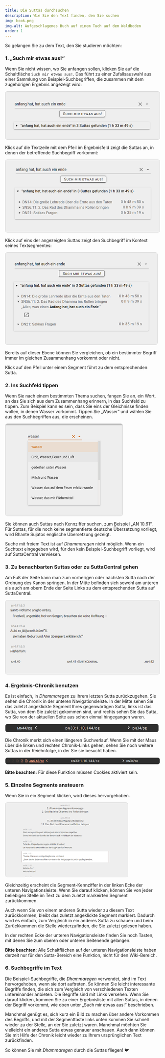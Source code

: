 ```yaml
---
title: Die Suttas durchsuchen
description: Wie Sie den Text finden, den Sie suchen
img: book.png
img-alt: Aufgeschlagenes Buch auf einem Tuch auf dem Waldboden
order: 1
---
```


So gelangen Sie zu dem Text, den Sie studieren möchten:

### 1. „Such mir etwas aus!“

Wenn Sie nicht wissen, wo Sie anfangen sollen, klicken Sie auf die Schaltfläche `Such mir etwas aus!`. Das führt zu einer Zufallsauswahl aus einer Sammlung von Beispiel-Suchbegriffen, die zusammen mit dem zugehörigen Ergebnis angezeigt wird:

<img style="border:1pt solid #cccccc; border-radius: 0.5em;" src="./result.png" alt="Bildschirmfoto von Suchergebnis">

Klick auf die Textzeile mit dem Pfeil im Ergebnisfeld zeigt die Suttas an, in denen der betreffende Suchbegriff vorkommt:

<img style="border:1pt solid #cccccc; border-radius: 0.5em;" src="./result-suttas.png" alt="Bildschirmfoto von Suttaliste">

Klick auf eins der angezeigten Suttas zeigt den Suchbegriff im Kontext seines Textsegmentes:

<img style="border:1pt solid #cccccc; border-radius: 0.5em;" src="./result-segment.png" alt="Bildschirmfoto eines Ergebnissegments">

Bereits auf dieser Ebene können Sie vergleichen, ob ein bestimmter Begriff immer im gleichen Zusammenhang vorkommt oder nicht.

Klick auf den Pfeil unter einem Segment führt zu dem entsprechenden Sutta.

### 2. Ins Suchfeld tippen

Wenn Sie nach einem bestimmten Thema suchen, fangen Sie an, ein Wort, an das Sie sich aus dem Zusammenhang erinnern, in das Suchfeld zu tippen. Zum Beispiel kann es sein, dass Sie eins der Gleichnisse finden wollen, in denen Wasser vorkommt. Tippen Sie „Wasser“ und wählen Sie aus den Suchbegriffen aus, die erscheinen.

<img style="border:1pt solid #cccccc; border-radius: 0.5em;" src="./searchfield.png" alt="Bildschirmfoto von Suchfeld mit Wort Wasser und Suchbegriffen">

Sie können auch Suttas nach Kennziffer suchen, zum Beispiel „AN 10.61“. Für Suttas, für die noch keine segmentierte deutsche Übersetzung vorliegt, wird Bhante Sujatos englische Übersetzung gezeigt.

Suche mit freiem Text ist auf *Dhammaregen* nicht möglich. Wenn ein Suchtext eingegeben wird, für den kein Beispiel-Suchbegriff vorliegt, wird auf SuttaCentral verwiesen.

### 3. Zu benachbarten Suttas oder zu SuttaCentral gehen

Am Fuß der Seite kann man zum vorherigen oder nächsten Sutta nach der Ordnung des Kanon springen. In der Mitte befinden sich sowohl am unteren als auch am obern Ende der Seite Links zu dem entsprechenden Sutta auf SuttaCentral.

<img style="border:1pt solid #cccccc; border-radius: 0.5em;" src="./links.png" alt="Bildschirmfoto von Links am unteren Seitenende">

### 4. Ergebnis-Chronik benutzen

Es ist einfach, in *Dhammaregen* zu Ihrem letzten Sutta zurückzugehen. Sie sehen die Chronik in der unteren Navigationsleiste. In der Mitte sehen Sie das zuletzt angeklickte Segment Ihres gegenwärtigen Sutta, links ist das Sutta, von dem Sie zuletzt gekommen sind, und rechts sehen Sie das Sutta, wo Sie von der aktuellen Seite aus schon einmal hingegangen waren.

<img style="border:1pt solid #cccccc; border-radius: 0.5em;" src="./history1.png" alt="Bildschirmfoto von Chronik">

Die Chronik merkt sich einen längeren Suchverlauf. Wenn Sie mit der Maus über die linken und rechten Chronik-Links gehen, sehen Sie noch weitere Suttas in der Reiehnfolge, in der Sie sie besucht haben.

<img style="border:1pt solid #cccccc; border-radius: 0.5em;" src="./history2.png" alt="Bildschirmfoto von Chronik">

**Bitte beachten:** Für diese Funktion müssen Cookies aktiviert sein.

### 5. Einzelne Segmente ansteuern

Wenn Sie in ein Segment klicken, wird dieses hervorgehoben.

<img style="border:1pt solid #cccccc; border-radius: 0.5em;" src="./segment.png" alt="Bildschirmfoto mit einem hervorgehobenen Segment">

Gleichzeitig erscheint die Segment-Kennziffer in der linken Ecke der unteren Navigationsleiste. Wenn Sie darauf klicken, können Sie von jeder beliebigen Stelle im Text zu dem zuletzt markeirten Segment zurückkommen.

Auch wenn Sie von einem anderen Sutta wieder zu diesem Text zurückkommen, bleibt das zuletzt angeklickte Segment markiert. Dadurch wird es einfach, zum Vergleich in ein anderes Sutta zu schauen und beim Zurückkommen die Stelle wiederzufinden, die Sie zuletzt gelesen haben.

In der rechten Ecke der unteren Navigationsleiste finden Sie noch Tasten, mit denen Sie zum oberen oder unteren Seitenende gelangen.

**Bitte beachten:** Alle Schaltflächen auf der unteren Navigationsleiste haben derzeit nur für den Sutta-Bereich eine Funktion, nicht für den Wiki-Bereich.

### 6. Suchbegriffe im Text

Die Beispiel-Suchbegriffe, die *Dhammaregen* verwendet, sind im Text hervorgehoben, wenn sie dort auftreten. So können Sie leicht interessante Begriffe finden, die sich zum Vergleich von verschiedenen Texten untereinander anbieten. Die Begriffe sind mit Links versehen. Wenn Sie darauf klicken, kommen Sie zu einer Ergebnisliste mit allen Suttas, in denen der Begriff vorkommt, wie oben unter „Such mir etwas aus!“ beschrieben.

Manchmal genügt es, sich kurz ein Bild zu machen über andere Vorkommen des Begriffs, und mit der Segmenttaste links unten kommen Sie schnell wieder zu der Stelle, an der Sie zuletzt waren. Manchmal möchten Sie vielleicht ein anderes Sutta etwas genauer anschauen. Auch dann können Sie mit Hilfe der Chronik leicht wieder zu Ihrem ursprünglichen Text zurückfinden.

So können Sie mit *Dhammaregen* durch die Suttas fliegen! 🐦